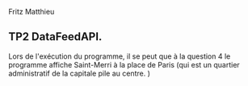 Fritz Matthieu 
## TP2 DataFeedAPI. 

Lors de l'exécution du programme, il se peut que à la question 4 
le programme affiche Saint-Merri à la place de Paris (qui est un quartier administratif de la capitale pile au centre. )